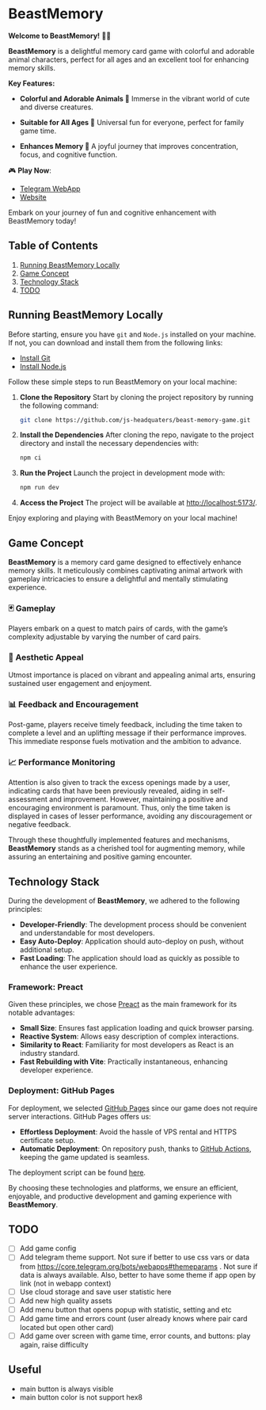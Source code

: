 # BeastMemory

**Welcome to BeastMemory!** 🧠🐾

**BeastMemory** is a delightful memory card game with colorful and adorable animal characters, perfect for all ages and an excellent tool for enhancing memory skills.

**Key Features:**

- **Colorful and Adorable Animals 🐾**
  Immerse in the vibrant world of cute and diverse creatures.

- **Suitable for All Ages 🌟**
  Universal fun for everyone, perfect for family game time.

- **Enhances Memory 🧠**
  A joyful journey that improves concentration, focus, and cognitive function.

🎮 **Play Now**:

- [Telegram WebApp](https://t.me/BeastMemoryBot/game)
- [Website](https://js-headquaters.github.io/beast-memory-game/)

Embark on your journey of fun and cognitive enhancement with BeastMemory today!

## Table of Contents

1. [Running BeastMemory Locally](#running-beastmemory-locally)
2. [Game Concept](#game-concept)
3. [Technology Stack](#technology-stack)
4. [TODO](#todo)

## Running BeastMemory Locally

Before starting, ensure you have `git` and `Node.js` installed on your machine. If not, you can download and install them from the following links:

- [Install Git](https://git-scm.com/book/en/v2/Getting-Started-Installing-Git)
- [Install Node.js](https://nodejs.org/en/)

Follow these simple steps to run BeastMemory on your local machine:

1. **Clone the Repository**
   Start by cloning the project repository by running the following command:

   ```bash
   git clone https://github.com/js-headquaters/beast-memory-game.git
   ```

2. **Install the Dependencies**
   After cloning the repo, navigate to the project directory and install the necessary dependencies with:

   ```bash
   npm ci
   ```

3. **Run the Project**
   Launch the project in development mode with:

   ```bash
   npm run dev
   ```

4. **Access the Project**
   The project will be available at [http://localhost:5173/](http://localhost:5173/).

Enjoy exploring and playing with BeastMemory on your local machine!

## Game Concept

**BeastMemory** is a memory card game designed to effectively enhance memory skills. It meticulously combines captivating animal artwork with gameplay intricacies to ensure a delightful and mentally stimulating experience.

### 🃏 Gameplay

Players embark on a quest to match pairs of cards, with the game’s complexity adjustable by varying the number of card pairs.

### 🎨 Aesthetic Appeal

Utmost importance is placed on vibrant and appealing animal arts, ensuring sustained user engagement and enjoyment.

### 📊 Feedback and Encouragement

Post-game, players receive timely feedback, including the time taken to complete a level and an uplifting message if their performance improves. This immediate response fuels motivation and the ambition to advance.

### 📈 Performance Monitoring

Attention is also given to track the excess openings made by a user, indicating cards that have been previously revealed, aiding in self-assessment and improvement. However, maintaining a positive and encouraging environment is paramount. Thus, only the time taken is displayed in cases of lesser performance, avoiding any discouragement or negative feedback.

Through these thoughtfully implemented features and mechanisms, **BeastMemory** stands as a cherished tool for augmenting memory, while assuring an entertaining and positive gaming encounter.

## Technology Stack

During the development of **BeastMemory**, we adhered to the following principles:

- **Developer-Friendly**: The development process should be convenient and understandable for most developers.
- **Easy Auto-Deploy**: Application should auto-deploy on push, without additional setup.
- **Fast Loading**: The application should load as quickly as possible to enhance the user experience.

### Framework: Preact

Given these principles, we chose [Preact](https://preactjs.com/) as the main framework for its notable advantages:

- **Small Size**: Ensures fast application loading and quick browser parsing.
- **Reactive System**: Allows easy description of complex interactions.
- **Similarity to React**: Familiarity for most developers as React is an industry standard.
- **Fast Rebuilding with Vite**: Practically instantaneous, enhancing developer experience.

### Deployment: GitHub Pages

For deployment, we selected [GitHub Pages](https://pages.github.com/) since our game does not require server interactions. GitHub Pages offers us:

- **Effortless Deployment**: Avoid the hassle of VPS rental and HTTPS certificate setup.
- **Automatic Deployment**: On repository push, thanks to [GitHub Actions](https://github.com/features/actions), keeping the game updated is seamless.

The deployment script can be found [here](.github/workflows/deploy.yml).

By choosing these technologies and platforms, we ensure an efficient, enjoyable, and productive development and gaming experience with **BeastMemory**.

## TODO

- [ ] Add game config
- [ ] Add telegram theme support. Not sure if better to use css vars or data from https://core.telegram.org/bots/webapps#themeparams . Not sure if data is always available. Also, better to have some theme if app open by link (not in webapp context)
- [ ] Use cloud storage and save user statistic here
- [ ] Add new high quality assets
- [ ] Add menu button that opens popup with statistic, setting and etc
- [ ] Add game time and errors count (user already knows where pair card located but open other card)
- [ ] Add game over screen with game time, error counts, and buttons: play again, raise difficulty

## Useful

- main button is always visible
- main button color is not support hex8
